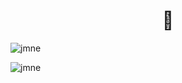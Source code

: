 <h1 align="center">👋</h1>
<p><img align="center" src="https://github-readme-stats.vercel.app/api/top-langs?username=jmne&show_icons=true&locale=en&layout=compact" alt="jmne" /></p>

<p><img align="center" src="https://github-readme-stats.vercel.app/api?username=jmne&show_icons=true&locale=en" alt="jmne" /></p>
